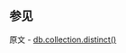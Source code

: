 ## 参见

原文 - [db.collection.distinct()]( https://docs.mongodb.com/manual/reference/method/db.collection.distinct/ )

